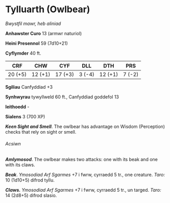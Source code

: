 # Tylluarth (Owlbear)

*Bwystfil mawr, heb aliniad*

**Anhawster Curo** 13 (armwr naturiol)

**Heini Presennol** 59 (7d10+21)

**Cyflymder** 40 ft.

| CRF     | CHW     | CYF     | DLL    | DTH     | PRS    |
|---------|---------|---------|--------|---------|--------|
| 20 (+5) | 12 (+1) | 17 (+3) | 3 (-4) | 12 (+1) | 7 (-2) |

**Sgiliau** Canfyddiad +3

**Synhwyrau** tywyllweld 60 ft., Canfyddiad goddefol 13

**Ieithoedd** -

**Sialens** 3 (700 XP)

***Keen Sight and Smell***. The owlbear has advantage on Wisdom (Perception) checks that rely on sight or smell.

###### Acsiwn

***Amlymosod***. The owlbear makes two attacks: one with its beak and one with its claws.

***Beak***. *Ymosodiad Arf Sgarmes* +7 i fwrw, cyrraedd 5 tr., one creature. *Taro:* 10 (1d10+5) difrod tyllu.

***Claws.*** *Ymosodiad Arf Sgarmes* +7 i fwrw, cyrraedd 5 tr., un targed. *Taro:* 14 (2d8+5) difrod slasio.